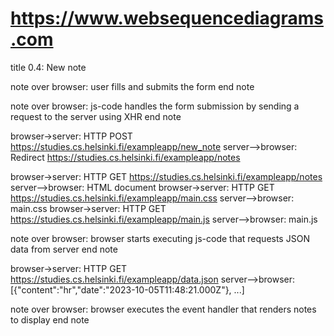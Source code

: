 # https://www.websequencediagrams.com

title 0.4: New note

note over browser:
user fills and submits the form
end note

note over browser:
js-code handles the form submission
by sending a request to the server
using XHR
end note

browser->server: HTTP POST https://studies.cs.helsinki.fi/exampleapp/new_note
server-->browser: Redirect https://studies.cs.helsinki.fi/exampleapp/notes

browser->server: HTTP GET https://studies.cs.helsinki.fi/exampleapp/notes
server-->browser: HTML document
browser->server: HTTP GET https://studies.cs.helsinki.fi/exampleapp/main.css
server-->browser: main.css
browser->server: HTTP GET https://studies.cs.helsinki.fi/exampleapp/main.js
server-->browser: main.js

note over browser:
browser starts executing js-code
that requests JSON data from server
end note

browser->server: HTTP GET https://studies.cs.helsinki.fi/exampleapp/data.json
server-->browser: [{"content":"hr","date":"2023-10-05T11:48:21.000Z"}, ...]

note over browser:
browser executes the event handler
that renders notes to display
end note